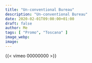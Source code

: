 ```yaml
---
title: "Un-conventional Bureau"
description: "Un-conventional Bureau"
date: 2020-02-01T09:00:00+01:00
draft: false
author: Me
tags: [ "Promo", "Toscana" ]
image_webp:
image:
---
```


{{< vimeo 00000000 >}}

